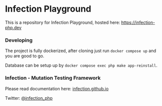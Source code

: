 # Infection Playground

This is a repository for Infection Playground, hosted here: https://infection-php.dev

### Developing

The project is fully dockerized, after cloning just run `docker compose up` and you are good to go.

Database can be setup up by `docker compose exec php make app-reinstall`.

### Infection - Mutation Testing Framework

Please read documentation here: [infection.github.io](http://infection.github.io)

Twitter: [@infection_php](http://twitter.com/infection_php)

